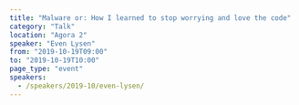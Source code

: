 ```yaml
---
title: "Malware or: How I learned to stop worrying and love the code"
category: "Talk"
location: "Agora 2"
speaker: "Even Lysen"
from: "2019-10-19T09:00"
to: "2019-10-19T10:00"
page_type: "event"
speakers:
  - /speakers/2019-10/even-lysen/
---
```



